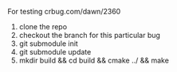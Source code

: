 For testing crbug.com/dawn/2360

1. clone the repo
2. checkout the branch for this particular bug
3. git submodule init
4. git submodule update
5. mkdir build && cd build && cmake ../ && make
